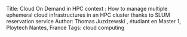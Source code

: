 Title: Cloud On Demand in HPC context : How to manage multiple ephemeral cloud infrastructures in an HPC cluster thanks to SLUM reservation service
Author: Thomas Juzdzewski , étudiant en Master 1, Ploytech Nantes, France
Tags: cloud computing
